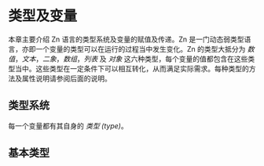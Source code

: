 # 类型及变量

本章主要介绍 Zn 语言的类型系统及变量的赋值及传递。Zn 是一门动态弱类型语言，亦即一个变量的类型可以在运行的过程当中发生变化。Zn 的类型大抵分为 _数值_，_文本_，_二象_，_数组_，_列表_ 及 _对象_ 这六种类型，每个变量的值都包含在这些类型当中。这些类型在一定条件下可以相互转化，从而满足实际需求。每种类型的方法及属性说明请参阅后面的说明。

## 类型系统

每一个变量都有其自身的 _类型 (type)_。

## 基本类型